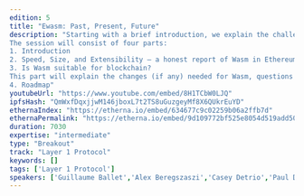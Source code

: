 ```yaml
---
edition: 5
title: "Ewasm: Past, Present, Future"
description: "Starting with a brief introduction, we explain the challenges, design directions, and the work done in the last 12 months. We conclude with a roadmap of Ewasm.
The session will consist of four parts:
1. Introduction
2. Speed, Size, and Extensibility – a honest report of Wasm in Ethereum (aka \"The Benchmarking Report\")
3. Is Wasm suitable for blockchain?
This part will explain the changes (if any) needed for Wasm, questions relevant to blockchain, and solutions developed and proposed.
4. Roadmap"
youtubeUrl: "https://www.youtube.com/embed/8H1TCbW0LJQ"
ipfsHash: "QmWxfDqxjjwM146jboxL7t2TS8uGuzgeyMf8X6QUkrEuYD"
ethernaIndex: "https://etherna.io/embed/634677c9c02259b06a2ffb7d"
ethernaPermalink: "https://etherna.io/embed/9d109772bf525e8054d519add50dc742b130ccc045b9d578b0b467295f2cdb8f"
duration: 7030
expertise: "intermediate"
type: "Breakout"
track: "Layer 1 Protocol"
keywords: []
tags: ['Layer 1 Protocol']
speakers: ['Guillaume Ballet','Alex Beregszaszi','Casey Detrio','Paul Dworzanski']
---
```

